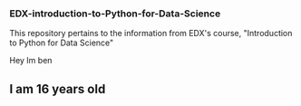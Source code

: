 ### EDX-introduction-to-Python-for-Data-Science
This repository pertains to the information from EDX's course, "Introduction to Python for Data Science"

Hey Im ben
## I am 16 years old
